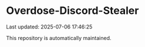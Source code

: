# Overdose-Discord-Stealer

Last updated: 2025-07-06 17:46:25

This repository is automatically maintained.
